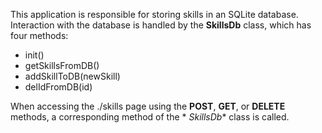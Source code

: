 This application is responsible for storing skills in an SQLite database. Interaction with the database is handled by
the **SkillsDb** class, which has four methods:

* init()
* getSkillsFromDB()
* addSkillToDB(newSkill)
* delIdFromDB(id)

When accessing the ./skills page using the **POST**, **GET**, or **DELETE** methods, a corresponding method of the *
*SkillsDb** class is called.
